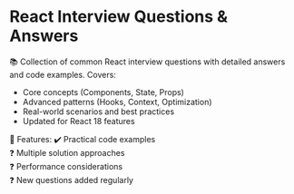 # React Interview Questions & Answers

📚 Collection of common React interview questions with detailed answers and code examples. Covers:

- Core concepts (Components, State, Props)
- Advanced patterns (Hooks, Context, Optimization)
- Real-world scenarios and best practices
- Updated for React 18 features

🚀 Features:
✔️ Practical code examples  
❓ Multiple solution approaches  
❓ Performance considerations  
❓ New questions added regularly
